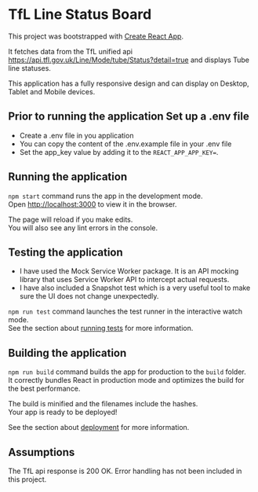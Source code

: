 # TfL Line Status Board

This project was bootstrapped with [Create React App](https://github.com/facebook/create-react-app).

It fetches data from the TfL unified api https://api.tfl.gov.uk/Line/Mode/tube/Status?detail=true and displays Tube line statuses.

This application has a fully responsive design and can display on Desktop, Tablet and Mobile devices.

## Prior to running the application Set up a .env file

- Create a .env file in you application
- You can copy the content of the .env.example file in your .env file
- Set the app_key value by adding it to the `REACT_APP_APP_KEY=`.

## Running the application

`npm start` command runs the app in the development mode.\
Open [http://localhost:3000](http://localhost:3000) to view it in the browser.

The page will reload if you make edits.\
You will also see any lint errors in the console.

## Testing the application

- I have used the Mock Service Worker package. It is an API mocking library that uses Service Worker API to intercept actual requests.
- I have also included a Snapshot test which is a very useful tool to make sure the UI does not change unexpectedly.

`npm run test` command launches the test runner in the interactive watch mode.\
See the section about [running tests](https://facebook.github.io/create-react-app/docs/running-tests) for more information.

## Building the application

`npm run build` command builds the app for production to the `build` folder.\
It correctly bundles React in production mode and optimizes the build for the best performance.

The build is minified and the filenames include the hashes.\
Your app is ready to be deployed!

See the section about [deployment](https://facebook.github.io/create-react-app/docs/deployment) for more information.

## Assumptions

The TfL api response is 200 OK.
Error handling has not been included in this project.
